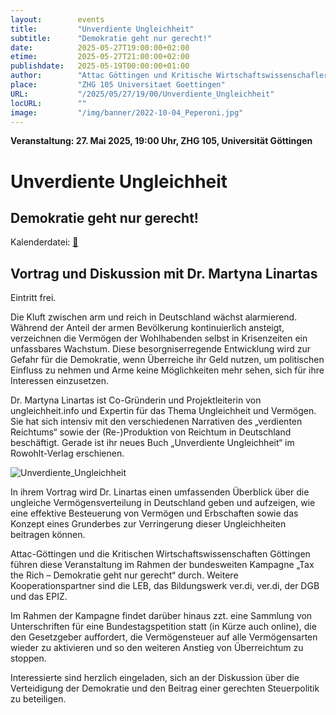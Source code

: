 ```yaml
---
layout:        events
title:         "Unverdiente Ungleichheit"
subtitle:      "Demokratie geht nur gerecht!"
date:          2025-05-27T19:00:00+02:00
etime:         2025-05-27T21:00:00+02:00
publishdate:   2025-05-19T00:00:00+01:00
author:        "Attac Göttingen und Kritische Wirtschaftswissenschafler"
place:         "ZHG 105 Universitaet Goettingen"
URL:           "/2025/05/27/19/00/Unverdiente_Ungleichheit"
locURL:        ""
image:         "/img/banner/2022-10-04_Peperoni.jpg"
---
```


**Veranstaltung: 27. Mai 2025, 19:00 Uhr, ZHG 105, Universität Göttingen**

Unverdiente Ungleichheit
===========

Demokratie geht nur gerecht!
-----------


Kalenderdatei: [📆](/ics/2025-05-27_19-00_unverdiente_ungleichheit.ics)

## Vortrag und Diskussion mit Dr. Martyna Linartas

Eintritt frei.

Die Kluft zwischen arm und reich in Deutschland wächst alarmierend. Während der Anteil der armen Bevölkerung kontinuierlich ansteigt, verzeichnen die Vermögen der Wohlhabenden selbst in Krisenzeiten ein unfassbares Wachstum. Diese besorgniserregende Entwicklung wird zur Gefahr für die Demokratie, wenn Überreiche ihr Geld nutzen, um politischen Einfluss zu nehmen und Arme keine Möglichkeiten mehr sehen, sich für ihre Interessen einzusetzen.

Dr. Martyna Linartas ist Co-Gründerin und Projektleiterin von ungleichheit.info und Expertin für das Thema Ungleichheit und Vermögen. Sie hat sich intensiv mit den verschiedenen Narrativen des „verdienten Reichtums“ sowie der (Re-)Produktion von Reichtum in Deutschland beschäftigt. Gerade ist ihr neues Buch „Unverdiente Ungleichheit“ im Rowohlt-Verlag erschienen.

![Unverdiente_Ungleichheit](/img/event/2025-05-27-Unverdiente_Ungleichheit_Linertas.png)

In ihrem Vortrag wird Dr. Linartas einen umfassenden Überblick über die ungleiche Vermögensverteilung in Deutschland geben und aufzeigen, wie eine effektive Besteuerung von Vermögen und Erbschaften sowie das Konzept eines Grunderbes zur Verringerung dieser Ungleichheiten beitragen können.

Attac-Göttingen und die Kritischen Wirtschaftswissenschaften Göttingen führen diese Veranstaltung im Rahmen der bundesweiten Kampagne „Tax the Rich – Demokratie geht nur gerecht“ durch. Weitere Kooperationspartner sind die LEB, das Bildungswerk ver.di, ver.di, der DGB und das EPIZ.

Im Rahmen der Kampagne findet darüber hinaus zzt. eine Sammlung von Unterschriften für eine Bundestagspetition statt (in Kürze auch online), die den Gesetzgeber auffordert, die Vermögensteuer auf alle Vermögensarten wieder zu aktivieren und so den weiteren Anstieg von Überreichtum zu stoppen.

Interessierte sind herzlich eingeladen, sich an der Diskussion über die Verteidigung der Demokratie und den Beitrag einer gerechten Steuerpolitik zu beteiligen.

